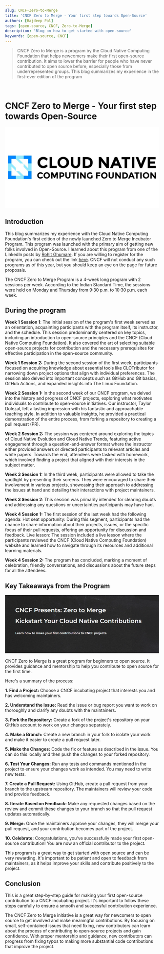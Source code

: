 ```yaml
---
slug: CNCF-Zero-to-Merge
title: 'CNCF Zero to Merge - Your first step towards Open-Source'
authors: [Rajdeep Pal]
tags: [open-source, CNCF, Zero-to-Merge]
description: 'Blog on how to get started with open-source'
keywords: [open-source, CNCF]
---
```

> CNCF Zero to Merge is a program by the Cloud Native Computing Foundation that helps newcomers make their first open-source contribution. It aims to lower the barrier for people who have never contributed to open source before, especially those from underrepresented groups. This blog summarizes my experience in the first-ever edition of the program

<br/>

# CNCF Zero to Merge - Your first step towards Open-Source

![CNCF LOGO](CNCF_Logo.jpg)

<!--truncate-->

## Introduction

This blog summarizes my experience with the Cloud Native Computing Foundation's first edition of the newly launched Zero to Merge Incubator Program. This program was launched with the primary aim of getting new folks involved in Open-Source. I learned about this program from one of the LinkedIn posts by [Rohit Ghumare](https://github.com/rohitg00). If you are willing to register for the program, you can check out the link [here](https://project.linuxfoundation.org/cncf-zero-to-merge-application). CNCF will not conduct any such programs as of this year, but you should keep an eye on the page for future proposals.

The CNCF Zero to Merge Program is a 4-week long program with 2 sessions per week. According to the Indian Standard Time, the sessions were held on Monday and Thursday from 9:30 p.m. to 10:30 p.m. each week.

## During the program

**Week 1 Session 1**: The initial session of the program's first week served as an orientation, acquainting participants with the program itself, its instructor, and the schedule. This session predominantly centered on key topics, including an introduction to open-source principles and the CNCF (Cloud Native Computing Foundation). It also covered the art of selecting suitable open-source projects for contribution and the necessary prerequisites for effective participation in the open-source community.

**Week 1 Session 2:** During the second session of the first week, participants focused on acquiring knowledge about essential tools like CLOTributor for narrowing down project options that align with individual preferences. The session also delved into important concepts such as GitHub and Git basics, GitHub Actions, and expanded insights into The Linux Foundation.

**Week 2 Session 1:** In the second week of our CNCF program, we delved into the history and progress of CNCF projects, exploring what motivates individuals to contribute to open-source initiatives. Our instructor, Taylor Dolezal, left a lasting impression with his fantastic and approachable teaching style. In addition to valuable insights, he provided a practical demonstration of the entire process, from forking a repository to creating a pull request (PR).

**Week 2 Session 2:** The session was centered around exploring the topics of Cloud Native Evolution and Cloud Native Trends, featuring active engagement through a question-and-answer format where the instructor either provided answers or directed participants to relevant articles and white papers. Towards the end, attendees were tasked with homework, which involved finding a project that aligned with their interests in the subject matter.

**Week 3 Session 1:** In the third week, participants were allowed to take the spotlight by presenting their screens. They were encouraged to share their involvement in various projects, showcasing their approach to addressing the issues at hand and detailing their interactions with project maintainers.

**Week 3 Session 2**: This session was primarily intended for clearing doubts and addressing any questions or uncertainties participants may have had.

**Week 4 Session 1:** The first session of the last week had the following agenda: Hot seat opportunity: During this segment, participants had the chance to share information about their projects, issues, or the specific focus of their pull requests, offering an opportunity for discussion and feedback. Live lesson: The session included a live lesson where the participants reviewed the CNCF (Cloud Native Computing Foundation) website and learned how to navigate through its resources and additional learning materials.

**Week 4 Session 2:** The program has concluded, marking a moment of celebration, friendly conversations, and discussions about the future steps for all the attendees.

## Key Takeaways from the Program

![CNCF](cncf2.png)

CNCF Zero to Merge is a great program for beginners to open source. It provides guidance and mentorship to help you contribute to open source for the first time.

Here's a summary of the process:

**1. Find a Project:** Choose a CNCF incubating project that interests you and has welcoming maintainers.

**2. Understand the Issue:** Read the issue or bug report you want to work on thoroughly and clarify any doubts with the maintainers.

**3. Fork the Repository:** Create a fork of the project's repository on your GitHub account to work on your changes separately.

**4. Make a Branch:** Create a new branch in your fork to isolate your work and make it easier to create a pull request later.

**5. Make the Changes:** Code the fix or feature as described in the issue. You can do this locally and then push the changes to your forked repository.

**6. Test Your Changes:** Run any tests and commands mentioned in the project to ensure your changes work as intended. You may need to write new tests.

**7. Create a Pull Request:** Using GitHub, create a pull request from your branch to the upstream repository. The maintainers will review your code and provide feedback.

**8. Iterate Based on Feedback:** Make any requested changes based on the review and commit these changes to your branch so that the pull request updates automatically.

**9. Merge:** Once the maintainers approve your changes, they will merge your pull request, and your contribution becomes part of the project.

**10. Celebrate:** Congratulations, you've successfully made your first open-source contribution! You are now an official contributor to the project.

This program is a great way to get started with open source and can be very rewarding. It's important to be patient and open to feedback from maintainers, as it helps improve your skills and contribute positively to the project.

## Conclusion

This is a great step-by-step guide for making your first open-source contribution to a CNCF incubating project. It's important to follow these steps carefully to ensure a smooth and successful contribution experience.

The CNCF Zero to Merge initiative is a great way for newcomers to open source to get involved and make meaningful contributions. By focusing on small, self-contained issues that need fixing, new contributors can learn about the process of contributing to open-source projects and gain confidence. With proper mentorship and guidance, new contributors can progress from fixing typos to making more substantial code contributions that improve the project.
